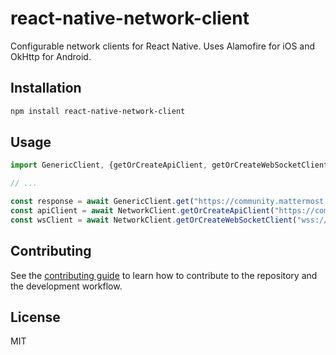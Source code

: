# react-native-network-client

Configurable network clients for React Native. Uses Alamofire for iOS and OkHttp for Android.

## Installation

```sh
npm install react-native-network-client
```

## Usage

```js
import GenericClient, {getOrCreateApiClient, getOrCreateWebSocketClient} from "react-native-network-client";

// ...

const response = await GenericClient.get("https://community.mattermost.com");
const apiClient = await NetworkClient.getOrCreateApiClient("https://community.mattermost.com");
const wsClient = await NetworkClient.getOrCreateWebSocketClient("wss://community.mattermost.com");
```

## Contributing

See the [contributing guide](CONTRIBUTING.md) to learn how to contribute to the repository and the development workflow.

## License

MIT
